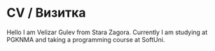 # CV / Визитка
Hello I am Velizar Gulev from Stara Zagora. Currently I am studying at PGKNMA and taking a programming course at SoftUni.

